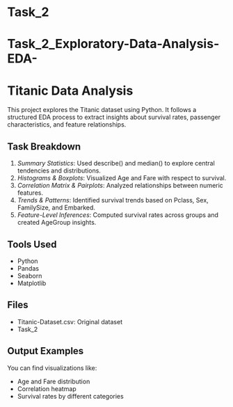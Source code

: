 # Task_2
# Task_2_Exploratory-Data-Analysis-EDA-


# Titanic Data Analysis

This project explores the Titanic dataset using Python. It follows a structured EDA process to extract insights about survival rates, passenger characteristics, and feature relationships.

## Task Breakdown

1. *Summary Statistics*: Used describe() and median() to explore central tendencies and distributions.
2. *Histograms & Boxplots*: Visualized Age and Fare with respect to survival.
3. *Correlation Matrix & Pairplots*: Analyzed relationships between numeric features.
4. *Trends & Patterns*: Identified survival trends based on Pclass, Sex, FamilySize, and Embarked.
5. *Feature-Level Inferences*: Computed survival rates across groups and created AgeGroup insights.

## Tools Used

- Python
- Pandas
- Seaborn
- Matplotlib

## Files

- Titanic-Dataset.csv: Original dataset
- Task_2

## Output Examples

You can find visualizations like:
- Age and Fare distribution
- Correlation heatmap
- Survival rates by different categories
